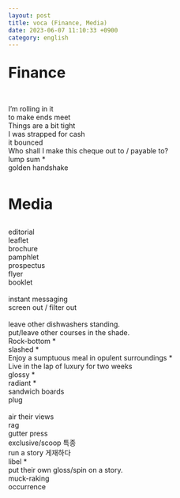```yaml
---
layout: post
title: voca (Finance, Media)
date: 2023-06-07 11:10:33 +0900
category: english
---
```

<p style="font-size:30px;"><b> Finance </b></p>
<br/>
I’m rolling in it
<br/>
to make ends meet
<br/>
Things are a bit tight
<br/>
I was strapped for cash
<br/>
it bounced
<br/>
Who shall I make this cheque out to / payable to?
<br/>
lump sum *
<br/>
golden handshake
<br/>
<br/>
<p style="font-size:30px;"><b> Media </b></p>
editorial
<br/>
leaflet
<br/>
brochure
<br/>
pamphlet
<br/>
prospectus
<br/>
flyer
<br/>
booklet
<br/>
<br/>
instant messaging
<br/>
screen out / filter out
<br/>
<br/>
leave other dishwashers standing. 
<br/>
put/leave other courses in the shade.
<br/>
Rock-bottom *
<br/>
slashed *
<br/>
Enjoy a sumptuous meal in opulent surroundings *
<br/>
Live in the lap of luxury for two weeks
<br/>
glossy *
<br/>
radiant *
<br/>
sandwich boards
<br/>
plug
<br/>
<br/>
air their views
<br/>
rag
<br/>
gutter press
<br/>
exclusive/scoop 특종
<br/>
run a story 게재하다
<br/>
libel *
<br/>
put their own gloss/spin on a story.
<br/>
muck-raking
<br/>
occurrence
